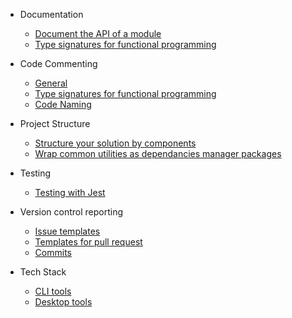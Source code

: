 <!-- docs/_sidebar.md -->

* Documentation
  * [Document the API of a module](documentation/api-of-a-module.md)
  * [Type signatures for functional programming](comments/functional-programming_type-signatures.md)

* Code Commenting
  * [General](comments/code-documentation.md)
  * [Type signatures for functional programming](comments/functional-programming_type-signatures.md)
  * [Code Naming](comments/code-naming.md)

* Project Structure
  * [Structure your solution by components](project-structure/structure-by-components.md)
  * [Wrap common utilities as dependancies manager packages](project-structure/structure-by-features.md)

* Testing
  * [Testing with Jest](testing/cheatsheets.md)

* Version control reporting
  * [Issue templates](version-control-reporting/issue-templates)
  * [Templates for pull request](version-control-reporting/pull-request-templates/pull-request.template.md)
  * [Commits](version-control-reporting/commits.md)

* Tech Stack
  * [CLI tools](tech-stack/cli-tools.md)
  * [Desktop tools](tech-stack/desktop-tools.md)
